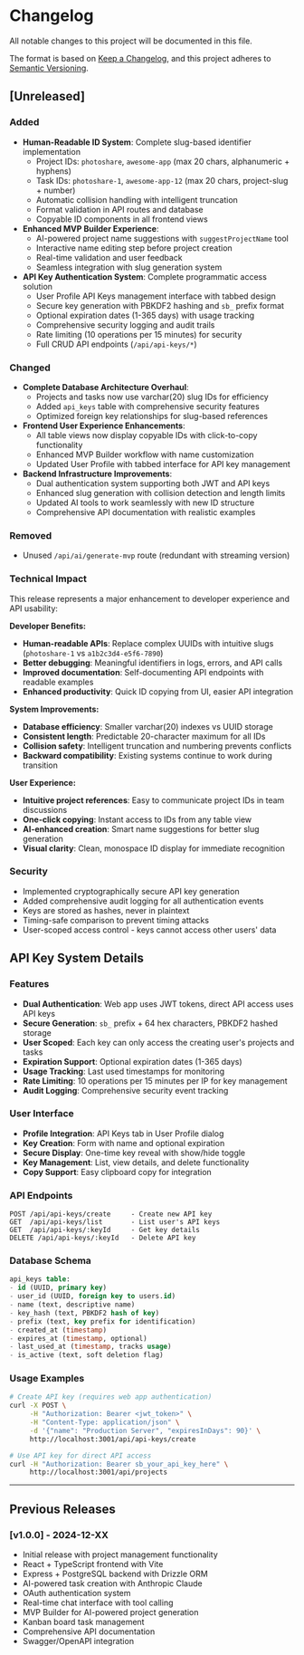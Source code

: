 # Changelog

All notable changes to this project will be documented in this file.

The format is based on [Keep a Changelog](https://keepachangelog.com/en/1.0.0/),
and this project adheres to [Semantic Versioning](https://semver.org/spec/v2.0.0.html).

## [Unreleased]

### Added
- **Human-Readable ID System**: Complete slug-based identifier implementation
  - Project IDs: `photoshare`, `awesome-app` (max 20 chars, alphanumeric + hyphens)
  - Task IDs: `photoshare-1`, `awesome-app-12` (max 20 chars, project-slug + number)
  - Automatic collision handling with intelligent truncation
  - Format validation in API routes and database
  - Copyable ID components in all frontend views
- **Enhanced MVP Builder Experience**:
  - AI-powered project name suggestions with `suggestProjectName` tool
  - Interactive name editing step before project creation
  - Real-time validation and user feedback
  - Seamless integration with slug generation system
- **API Key Authentication System**: Complete programmatic access solution
  - User Profile API Keys management interface with tabbed design
  - Secure key generation with PBKDF2 hashing and `sb_` prefix format
  - Optional expiration dates (1-365 days) with usage tracking
  - Comprehensive security logging and audit trails
  - Rate limiting (10 operations per 15 minutes) for security
  - Full CRUD API endpoints (`/api/api-keys/*`)

### Changed
- **Complete Database Architecture Overhaul**:
  - Projects and tasks now use varchar(20) slug IDs for efficiency
  - Added `api_keys` table with comprehensive security features
  - Optimized foreign key relationships for slug-based references
- **Frontend User Experience Enhancements**:
  - All table views now display copyable IDs with click-to-copy functionality
  - Enhanced MVP Builder workflow with name customization
  - Updated User Profile with tabbed interface for API key management
- **Backend Infrastructure Improvements**:
  - Dual authentication system supporting both JWT and API keys
  - Enhanced slug generation with collision detection and length limits
  - Updated AI tools to work seamlessly with new ID structure
  - Comprehensive API documentation with realistic examples

### Removed
- Unused `/api/ai/generate-mvp` route (redundant with streaming version)

### Technical Impact
This release represents a major enhancement to developer experience and API usability:

**Developer Benefits:**
- **Human-readable APIs**: Replace complex UUIDs with intuitive slugs (`photoshare-1` vs `a1b2c3d4-e5f6-7890`)
- **Better debugging**: Meaningful identifiers in logs, errors, and API calls
- **Improved documentation**: Self-documenting API endpoints with readable examples
- **Enhanced productivity**: Quick ID copying from UI, easier API integration

**System Improvements:**
- **Database efficiency**: Smaller varchar(20) indexes vs UUID storage
- **Consistent length**: Predictable 20-character maximum for all IDs
- **Collision safety**: Intelligent truncation and numbering prevents conflicts
- **Backward compatibility**: Existing systems continue to work during transition

**User Experience:**
- **Intuitive project references**: Easy to communicate project IDs in team discussions
- **One-click copying**: Instant access to IDs from any table view
- **AI-enhanced creation**: Smart name suggestions for better slug generation
- **Visual clarity**: Clean, monospace ID display for immediate recognition

### Security
- Implemented cryptographically secure API key generation
- Added comprehensive audit logging for all authentication events
- Keys are stored as hashes, never in plaintext
- Timing-safe comparison to prevent timing attacks
- User-scoped access control - keys cannot access other users' data

## API Key System Details

### Features
- **Dual Authentication**: Web app uses JWT tokens, direct API access uses API keys
- **Secure Generation**: `sb_` prefix + 64 hex characters, PBKDF2 hashed storage
- **User Scoped**: Each key can only access the creating user's projects and tasks
- **Expiration Support**: Optional expiration dates (1-365 days)
- **Usage Tracking**: Last used timestamps for monitoring
- **Rate Limiting**: 10 operations per 15 minutes per IP for key management
- **Audit Logging**: Comprehensive security event tracking

### User Interface
- **Profile Integration**: API Keys tab in User Profile dialog
- **Key Creation**: Form with name and optional expiration
- **Secure Display**: One-time key reveal with show/hide toggle
- **Key Management**: List, view details, and delete functionality
- **Copy Support**: Easy clipboard copy for integration

### API Endpoints
```
POST /api/api-keys/create     - Create new API key
GET  /api/api-keys/list       - List user's API keys  
GET  /api/api-keys/:keyId     - Get key details
DELETE /api/api-keys/:keyId   - Delete API key
```

### Database Schema
```sql
api_keys table:
- id (UUID, primary key)
- user_id (UUID, foreign key to users.id)
- name (text, descriptive name)
- key_hash (text, PBKDF2 hash of key)
- prefix (text, key prefix for identification)
- created_at (timestamp)
- expires_at (timestamp, optional)
- last_used_at (timestamp, tracks usage)
- is_active (text, soft deletion flag)
```

### Usage Examples
```bash
# Create API key (requires web app authentication)
curl -X POST \
     -H "Authorization: Bearer <jwt_token>" \
     -H "Content-Type: application/json" \
     -d '{"name": "Production Server", "expiresInDays": 90}' \
     http://localhost:3001/api/api-keys/create

# Use API key for direct API access
curl -H "Authorization: Bearer sb_your_api_key_here" \
     http://localhost:3001/api/projects
```

---

## Previous Releases

### [v1.0.0] - 2024-12-XX
- Initial release with project management functionality
- React + TypeScript frontend with Vite
- Express + PostgreSQL backend with Drizzle ORM
- AI-powered task creation with Anthropic Claude
- OAuth authentication system
- Real-time chat interface with tool calling
- MVP Builder for AI-powered project generation
- Kanban board task management
- Comprehensive API documentation
- Swagger/OpenAPI integration